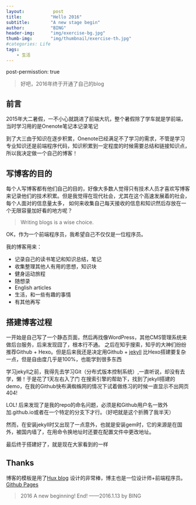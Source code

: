 ```yaml
---
layout:           post
title:           "Hello 2016"
subtitle:        "A new stage begin"
author:          "BING"
header-img:      "img/exercise-bg.jpg"
thumb-img:       "img/thumbnail/exercise-th.jpg"
#categories: Life
tags:
    - 生活
---
```

post-permisstion: true

> 好吧，2016年终于开通了自己的blog

## 前言

2015年大二暑假，一不小心就跳进了前端大坑，整个暑假除了学车就是学前端，当时学习用的是Onenote笔记本记录笔记

到了大三由于知识在逐步积累，Onenote已经满足不了学习的需求，不管是学习专业知识还是前端程序代码，知识积累到一定程度的时候需要总结和链接知识点，所以我决定做一个自己的博客！

## 写博客的目的

每个人写博客都有他们自己的目的，好像大多数人觉得只有技术人员才喜欢写博客来记录他们的技术积累。但是我觉得在现代社会，尤其在这个高速发展着的社会，每个人面对的信息量太多，
如何来收集自己每天接收的信息和知识然后存放在一个无限容量加好看的地方呢？ 

> Writing blogs is a wise choice.

OK，作为一个前端程序员，我希望自己不仅仅是一位程序员。

我的博客用来：

* 记录自己的读书笔记和知识总结，笔记
* 收集整理其他人有用的思想，知识块
* 健身运动旅程
* 随想录
* English articles
* 生活，和一些有趣的事情
* 有其他再写

## 搭建博客过程

一开始是自己写了一个静态页面，然后再找像WordPress，其他CMS管理系统来做后台服务，后来发现囧了，根本行不通。
之后在知乎搜索，知乎的大神们纷纷推荐Github + Hexo。但是后来我还是决定用Github + [jekyll](http://jekyllrb.com/) 比Hexo搭建要复杂一点，但是自由度几乎是100%，也能学到很多东西

学习jekyll之前，我得先去学习Git（分布式版本控制系统）,一直听说，却没有去学，懒！于是花了1天左右入了门
在搜索引擎的帮助下，找到了jekyll搭建的demo，在我的Github快布满蜘蛛网的情况下试着做练习的时候一直显示不出网页 404! 

LOL! 后来发现了是我的repo的命名问题，必须是和Github用户名一致外加.github.io或者在一个特定的分支下才行。（好吧就是这个折腾了我半天）

然而，在安装jekyll时又出现了一点意外，也就是安装gem时，它的来源是在国外，被国内墙了，在用命令换地址时还要在配置文件中更改地址。

最后终于搭建好了，就是现在大家看到的一样

## Thanks

博客的模板是用了[Hux blog](http://huangxuan.me/) 设计的非常棒，博主也是一位设计师+前端程序员。
[Github Pages](https://pages.github.com/)


>  2016 A new beginning!
>  End! ——2016.1.13 by BING

